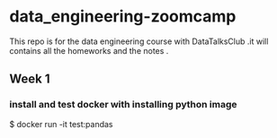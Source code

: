 # data_engineering-zoomcamp
This repo is for the data engineering course with  DataTalksClub .it will contains all the homeworks and the notes  .
## Week 1 
### install and test docker with installing python image
$ docker run -it test:pandas
